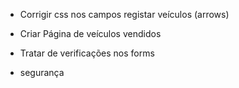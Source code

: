 



- Corrigir css nos campos registar veículos (arrows)

- Criar Página de veículos vendidos

- Tratar de verificações nos forms

- segurança
